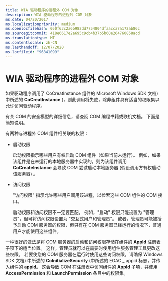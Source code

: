 ```yaml
---
title: WIA 驱动程序的进程外 COM 对象
description: WIA 驱动程序的进程外 COM 对象
ms.date: 04/20/2017
ms.localizationpriority: medium
ms.openlocfilehash: 050f63c2a6b982dd7754804dfaacca7a172ab86c
ms.sourcegitcommit: 418e6617e2a695c9cb4b37b5b60e264760858acd
ms.translationtype: MT
ms.contentlocale: zh-CN
ms.lasthandoff: 12/07/2020
ms.locfileid: "96841099"
---
```

# <a name="out-of-process-com-objects-for-wia-drivers"></a>WIA 驱动程序的进程外 COM 对象





如果驱动程序调用了 CoCreatInstance 组件的 Microsoft Windows SDK 文档) 中所述的 **CoCreatInstance** (，则此调用将失败，除非组件具有适当的权限集以允许访问驱动程序。

有关 COM 的安全模型的详细信息，请查阅 COM 编程书籍或联机文档。 下面是简短说明。

有两种与进程外 COM 组件相关联的权限：

-   启动权限

    启动权限指示哪些用户有权启动 COM 组件（如果当前未运行）。 例如，如果该组件是在未运行的本地服务器中实现的，则为该组件调用 **CoCreateInstance** 会导致 COM 尝试启动本地服务器 (假设调用方有权启动该服务器) 。

-   访问权限

    "访问权限" 指示允许哪些用户调用该进程，以检索这些 COM 组件的 COM 接口。

    启动权限和访问权限不一定要匹配。 例如，"启动" 权限只能设置为 "管理员"，但可将访问权限设置为 "交互式用户和管理员"。 或者，管理员可能被授予启动 COM 服务器的权限，但只有在 COM 服务器已经运行的情况下，普通用户才能使用这些组件。

一种很好的做法是将 COM 服务器的启动和访问权限存储在组件的 **AppId** 注册表子项下的适当位置。 这样，管理员就可以在需要时使用组件服务管理工具更改这些权限。 若要使您的 COM 服务器在运行时使用这些访问权限，请确保 Windows SDK 文档) 中所述的 **CoInitializeSecurity** (中所述的 EOAC \_ appid 标志，并传入组件的 **appid**。 这会导致 COM 在注册表中访问组件的 **AppId** 子项，并使用 **AccessPermission** 和 **LaunchPermission** 条目中的权限集。

 

 




